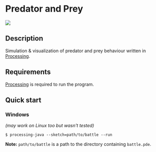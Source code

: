 # Predator and Prey

![](preview.gif)

## Description
Simulation &amp; visualization of predator and prey behaviour written in [Processing](https://processing.org).

## Requirements
[Processing](https://processing.org) is required to run the program.

## Quick start
### Windows
*(may work on Linux too but wasn't tested)*
```console
$ processing-java --sketch=path/to/battle --run
```
**Note:** `path/to/battle` is a path to the directory containing `battle.pde`.
